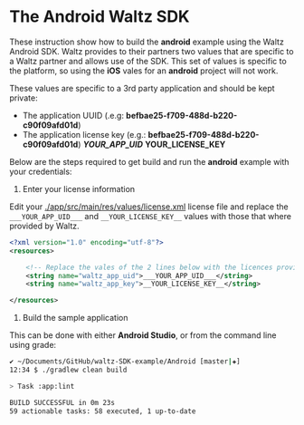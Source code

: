 # The Android Waltz SDK

These instruction show how to build the **android** example using the Waltz Android SDK.
Waltz provides to their partners two values that are specific to a Waltz partner and allows use of the SDK.
This set of values is specific to the platform, so using the **iOS** vales for an **android** project will not work.

These values are specific to a 3rd party application and should be kept private:

+ The application UUID (.e.g: **befbae25-f709-488d-b220-c90f09afd01d**)
+ The application license key (e.g.: **befbae25-f709-488d-b220-c90f09afd01d**)
	<!-- Replace the vales of the 2 lines below with the licences provided by Waltz -->
	<string name="waltz_app_uid">___YOUR_APP_UID___</string>
	<string name="waltz_app_key">__YOUR_LICENSE_KEY__</string>

Below are the steps required to get build and run the **android** example with your credentials:

1. Enter your license information

Edit your [./app/src/main/res/values/license.xml](./app/src/main/res/values/license.xml) license file and replace the `___YOUR_APP_UID___` and `__YOUR_LICENSE_KEY__` values with those that where provided by Waltz.
```xml
<?xml version="1.0" encoding="utf-8"?>
<resources>

    <!-- Replace the vales of the 2 lines below with the licences provided by Waltz -->
    <string name="waltz_app_uid">___YOUR_APP_UID___</string>
    <string name="waltz_app_key">__YOUR_LICENSE_KEY__</string>

</resources>
```

1. Build the sample application

This can be done with either **Android Studio**, or from the command line using grade:

```bash
✔ ~/Documents/GitHub/waltz-SDK-example/Android [master|✚]
12:34 $ ./gradlew clean build

> Task :app:lint

BUILD SUCCESSFUL in 0m 23s
59 actionable tasks: 58 executed, 1 up-to-date
```